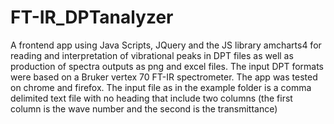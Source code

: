 # FT-IR_DPTanalyzer
A frontend app using Java Scripts, JQuery and the JS library amcharts4 for reading and interpretation of vibrational peaks in DPT files as well as production of spectra outputs as png and excel files.
The input DPT formats were based on a Bruker vertex 70 FT-IR spectrometer.
The app was tested on chrome and firefox.
The input file as in the example folder is a comma delimited text file with no heading that include two columns (the first column is the wave number and the second is the transmittance) 
